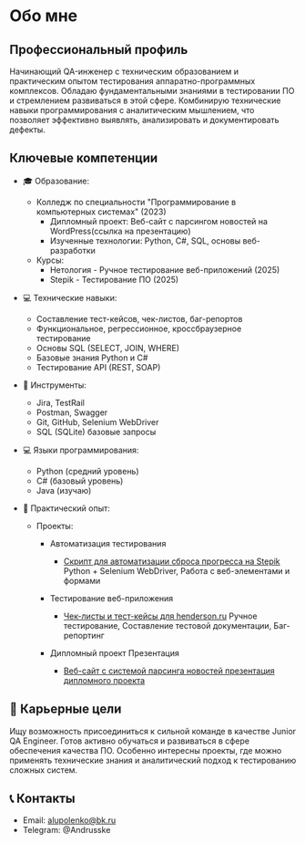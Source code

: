 # Обо мне

## Профессиональный профиль

Начинающий QA-инженер с техническим образованием и практическим опытом тестирования аппаратно-программных комплексов. Обладаю фундаментальными знаниями в тестировании ПО и стремлением развиваться в этой сфере. Комбинирую технические навыки программирования с аналитическим мышлением, что позволяет эффективно выявлять, анализировать и документировать дефекты.

## Ключевые компетенции

- 🎓 Образование: 
  - Колледж по специальности "Программирование в компьютерных системах" (2023)
    * Дипломный проект: Веб-сайт с парсингом новостей на WordPress(ссылка на презентацию)
    * Изученные технологии: Python, C#, SQL, основы веб-разработки
  - Курсы:
    * Нетология - Ручное тестирование веб-приложений (2025)
    * Stepik - Тестирование ПО (2025)

- 💻 Технические навыки:
  - Составление тест-кейсов, чек-листов, баг-репортов
  - Функциональное, регрессионное, кроссбраузерное тестирование
  - Основы SQL (SELECT, JOIN, WHERE)
  - Базовые знания Python и C#
  - Тестирование API (REST, SOAP)
- 🔧 Инструменты:
  - Jira, TestRail
  - Postman, Swagger
  - Git, GitHub, Selenium WebDriver
  - SQL (SQLite) базовые запросы

 - 💻 Языки программирования:
   - Python (средний уровень)
   - C# (базовый уровень)
   - Java (изучаю)

   
- 💼 Практический опыт:
  - Проекты:
    - Автоматизация тестирования
      * [Скрипт для автоматизации сброса прогресса на Stepik](https://github.com/Andrussha3/stepik-courses-reset_progress) 
      Python + Selenium WebDriver, 
      Работа с веб-элементами и формами
    
    - Тестирование веб-приложения
      * [Чек-листы и тест-кейсы для henderson.ru](https://docs.google.com/spreadsheets/d/1z1c6tnLMEgzRCGO1ukNLIbdFZirbTknR/edit?gid=1417612499#gid=1417612499) 
      Ручное тестирование,
      Составление тестовой документации,
      Баг-репортинг
    - Дипломный проект
      Презентация
      * [Веб-сайт с системой парсинга новостей презентация дипломного проекта](https://docs.google.com/presentation/d/1A3aVNThZxGa4fXHqYKANHGCVWmGagc84/edit?usp=drive_link&ouid=105031347449869429958&rtpof=true&sd=true)
      


## 🎯 Карьерные цели

Ищу возможность присоединиться к сильной команде в качестве Junior QA Engineer. Готов активно обучаться и развиваться в сфере обеспечения качества ПО. Особенно интересны проекты, где можно применять технические знания и аналитический подход к тестированию сложных систем.

## 📞 Контакты
  * Email: alupolenko@bk.ru
  * Telegram: @Andrusske


